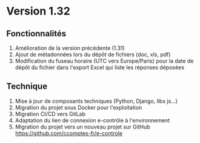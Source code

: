 # Version 1.32

## Fonctionnalités
1. Amélioration de la version précédente (1.31)
2. Ajout de métadonnées lors du dépôt de fichiers  (doc, xls, pdf)
3. Modification du fuseau horaire (UTC vers Europe/Paris) pour la date de dépôt du fichier dans l'export Excel qui liste les réponses déposées

## Technique
1. Mise à jour de composants techniques (Python, Django, libs js...)
2. Migration du projet sous Docker pour l'exploitation
3. Migration CI/CD vers GitLab
4. Adaptation du lien de connexion e-contrôle à l'environnement
5. Migration du projet vers un nouveau projet sur GitHub https://github.com/ccomptes-fr/e-controle
